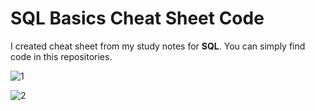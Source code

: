 # SQL Basics Cheat Sheet Code
I created cheat sheet from my study notes for **SQL**. You can simply find code in this repositories.

![1](https://github.com/user-attachments/assets/ef64ce63-fd2a-485c-9892-a97da40ecb08)

![2](https://github.com/user-attachments/assets/36a45dc9-b03f-4ff9-aaee-bbba16039067)

